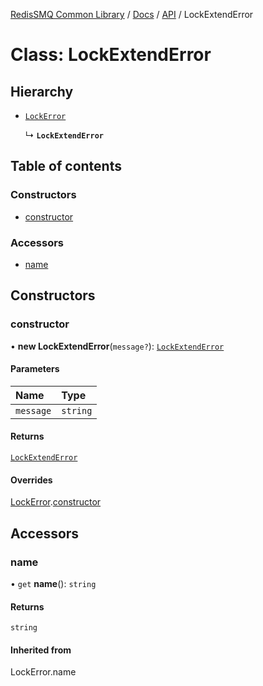 [RedisSMQ Common Library](../../../README.md) / [Docs](../../README.md) / [API](../README.md) / LockExtendError

# Class: LockExtendError

## Hierarchy

- [`LockError`](LockError.md)

  ↳ **`LockExtendError`**

## Table of contents

### Constructors

- [constructor](LockExtendError.md#constructor)

### Accessors

- [name](LockExtendError.md#name)

## Constructors

### constructor

• **new LockExtendError**(`message?`): [`LockExtendError`](LockExtendError.md)

#### Parameters

| Name | Type |
| :------ | :------ |
| `message` | `string` |

#### Returns

[`LockExtendError`](LockExtendError.md)

#### Overrides

[LockError](LockError.md).[constructor](LockError.md#constructor)

## Accessors

### name

• `get` **name**(): `string`

#### Returns

`string`

#### Inherited from

LockError.name

